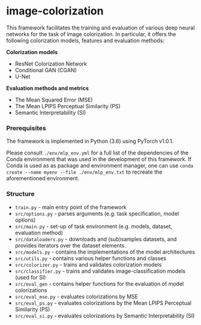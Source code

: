 # image-colorization

This framework facilitates the training and evaluation of various deep neural networks for the task of image colorization.
In particular, it offers the following colorization models, features and evaluation methods:

<b>Colorization models</b>
- ResNet Colorization Network
- Conditional GAN (CGAN)
- U-Net

<b>Evaluation methods and metrics</b>
- The Mean Squared Error (MSE)
- The Mean LPIPS Perceptual Similarity (PS)
- Semantic Interpretability (SI)

### Prerequisites
The framework is implemented in Python (3.6) using PyTorch v1.0.1.  

Please consult `./env/mlp_env.yml` for a full list of the dependencies of the Conda environment that was used in the development of this framework. 
If Conda is used as as package and environment manager, one can use 
 `conda create --name myenv --file ./env/mlp_env.txt` to recreate the aforementioned environment. 
 
### Structure

- `train.py` - main entry point of the framework
- `src/options.py` - parses arguments (e.g. task specification, model options) 
- `src/main.py` -  set-up of task environment (e.g. models, dataset, evaluation method)
- `src/dataloaders.py` - downloads and (sub)samples datasets, and provides iterators over the dataset elements.
- `src/models.py` - contains the implementations of the model architectures
- `src/utils.py` - contains various helper functions and classes
- `src/colorizer.py` - trains and validates colorization models
- `src/classifier.py` - trains and validates image-classification models (used for SI)
- `src/eval_gen` - contains helper functions for the evaluation of model colorizations
- `src/eval_mse.py` - evaluates colorizations by MSE
- `src/eval_ps.py` - evaluates colorizations by the Mean LPIPS Perceptual Similarity (PS)
- `src/eval_si.py` - evaluates colorizations by Semantic Interpretability (SI)